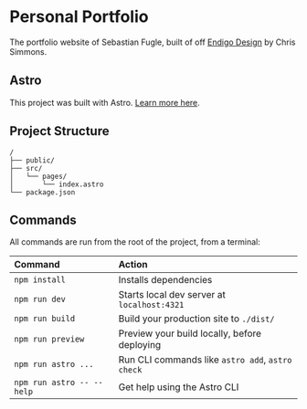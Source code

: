 # Personal Portfolio

The portfolio website of Sebastian Fugle, built of off [Endigo Design](https://github.com/endigo9740/endigo-design) by Chris Simmons.

## Astro

This project was built with Astro. [Learn more here](https://docs.astro.build).

## Project Structure

```text
/
├── public/
├── src/
│   └── pages/
│       └── index.astro
└── package.json
```

## Commands

All commands are run from the root of the project, from a terminal:

| Command                   | Action                                           |
| :------------------------ | :----------------------------------------------- |
| `npm install`             | Installs dependencies                            |
| `npm run dev`             | Starts local dev server at `localhost:4321`      |
| `npm run build`           | Build your production site to `./dist/`          |
| `npm run preview`         | Preview your build locally, before deploying     |
| `npm run astro ...`       | Run CLI commands like `astro add`, `astro check` |
| `npm run astro -- --help` | Get help using the Astro CLI                     |

